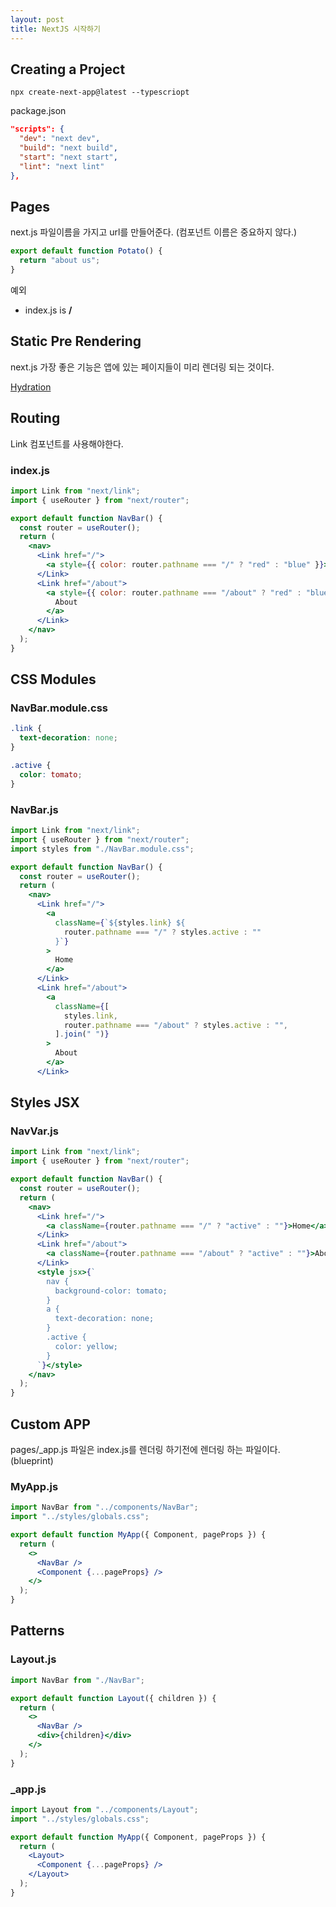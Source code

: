 ```yaml
---
layout: post
title: NextJS 시작하기
---
```


## Creating a Project

~~~
npx create-next-app@latest --typescriopt
~~~

package.json
~~~json
"scripts": {
  "dev": "next dev",
  "build": "next build",
  "start": "next start",
  "lint": "next lint"
},
~~~

## Pages
next.js 파일이름을 가지고 url를 만들어준다. (컴포넌트 이름은 중요하지 않다.)
~~~javascript
export default function Potato() {
  return "about us";
}
~~~

예외
- index.js is **/**

## Static Pre Rendering
next.js 가장 좋은 기능은 앱에 있는 페이지들이 미리 렌더링 되는 것이다.

[Hydration](https://velog.io/@huurray/React-Hydration-%EC%97%90-%EB%8C%80%ED%95%98%EC%97%AC)


## Routing
Link 컴포넌트를 사용해야한다.

### index.js
~~~jsx
import Link from "next/link";
import { useRouter } from "next/router";

export default function NavBar() {
  const router = useRouter();
  return (
    <nav>
      <Link href="/">
        <a style={{ color: router.pathname === "/" ? "red" : "blue" }}>Home</a>
      </Link>
      <Link href="/about">
        <a style={{ color: router.pathname === "/about" ? "red" : "blue" }}>
          About
        </a>
      </Link>
    </nav>
  );
}
~~~

## CSS Modules
### NavBar.module.css
~~~css
.link {
  text-decoration: none;
}

.active {
  color: tomato;
}
~~~

### NavBar.js
~~~jsx
import Link from "next/link";
import { useRouter } from "next/router";
import styles from "./NavBar.module.css";

export default function NavBar() {
  const router = useRouter();
  return (
    <nav>
      <Link href="/">
        <a
          className={`${styles.link} ${
            router.pathname === "/" ? styles.active : ""
          }`}
        >
          Home
        </a>
      </Link>
      <Link href="/about">
        <a
          className={[
            styles.link,
            router.pathname === "/about" ? styles.active : "",
          ].join(" ")}
        >
          About
        </a>
      </Link>
~~~

## Styles JSX
### NavVar.js
~~~jsx
import Link from "next/link";
import { useRouter } from "next/router";

export default function NavBar() {
  const router = useRouter();
  return (
    <nav>
      <Link href="/">
        <a className={router.pathname === "/" ? "active" : ""}>Home</a>
      </Link>
      <Link href="/about">
        <a className={router.pathname === "/about" ? "active" : ""}>About</a>
      </Link>
      <style jsx>{`
        nav {
          background-color: tomato;
        }
        a {
          text-decoration: none;
        }
        .active {
          color: yellow;
        }
      `}</style>
    </nav>
  );
}
~~~


## Custom APP
pages/_app.js 파일은 index.js를 렌더링 하기전에 렌더링 하는 파일이다. (blueprint)

### MyApp.js
~~~jsx
import NavBar from "../components/NavBar";
import "../styles/globals.css";

export default function MyApp({ Component, pageProps }) {
  return (
    <>
      <NavBar />
      <Component {...pageProps} />
    </>
  );
}
~~~

## Patterns 

### Layout.js
~~~jsx
import NavBar from "./NavBar";

export default function Layout({ children }) {
  return (
    <>
      <NavBar />
      <div>{children}</div>
    </>
  );
}
~~~

### _app.js
~~~jsx
import Layout from "../components/Layout";
import "../styles/globals.css";

export default function MyApp({ Component, pageProps }) {
  return (
    <Layout>
      <Component {...pageProps} />
    </Layout>
  );
}
~~~
